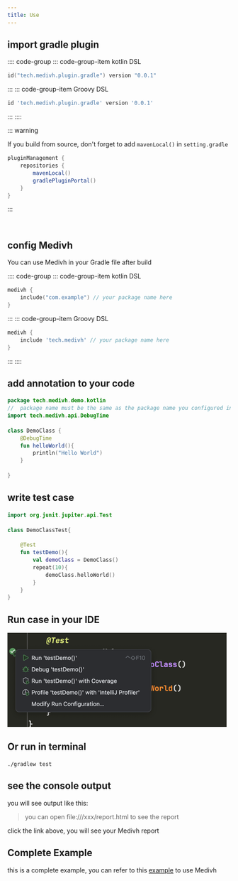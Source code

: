 ```yaml
---
title: Use
---
```



## import gradle plugin

:::: code-group
::: code-group-item kotlin DSL
```kts
id("tech.medivh.plugin.gradle") version "0.0.1"
```
:::
::: code-group-item Groovy DSL
```gradle
id 'tech.medivh.plugin.gradle' version '0.0.1'
```
:::
::::

::: warning

If you build from source, don't forget to add `mavenLocal()` in `setting.gradle`


```gradle
pluginManagement {
    repositories {
        mavenLocal()
        gradlePluginPortal()
    }
}
```
:::

<br>


## config Medivh

You can use Medivh in your Gradle file after build


:::: code-group
::: code-group-item kotlin DSL
```kts
medivh {
    include("com.example") // your package name here
}
```
:::
::: code-group-item Groovy DSL
```gradle
medivh {
    include 'tech.medivh' // your package name here
}
```
:::
::::


## add annotation to your code
```kotlin
package tech.medivh.demo.kotlin
//  package name must be the same as the package name you configured in the gradle file
import tech.medivh.api.DebugTime

class DemoClass {
    @DebugTime
    fun helloWorld(){
        println("Hello World")
    }

}
```

## write test case

```kotlin
import org.junit.jupiter.api.Test

class DemoClassTest{
    
    @Test
    fun testDemo(){
        val demoClass = DemoClass()
        repeat(10){
            demoClass.helloWorld()
        }
    }
}

```

## Run case in your IDE


![Run your test](/images/run-test.png)

## Or run in terminal

```shell
./gradlew test
```

## see the console output


you will see output like this:

> you can open  file:///xxx/report.html to see the report

click the link above, you will see your Medivh report



## Complete Example

this is a complete example, you can refer to this [example](https://github.com/medivh-project/medivh-demo-kotlin) to use Medivh

